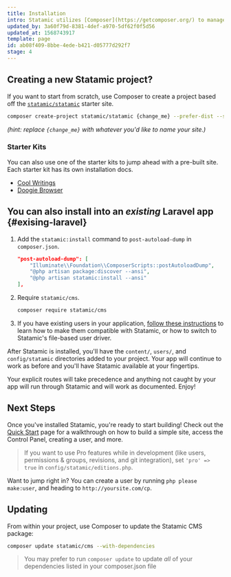 ```yaml
---
title: Installation
intro: Statamic utilizes [Composer](https://getcomposer.org/) to manage its dependencies. So, before using Statamic, make sure you have Composer installed on your machine.
updated_by: 3a60f79d-8381-4def-a970-5df62f0f5d56
updated_at: 1568743917
template: page
id: ab08f409-8bbe-4ede-b421-d05777d292f7
stage: 4
---
```

## Creating a new Statamic project?

If you want to start from scratch, use Composer to create a project based off the [`statamic/statamic`](https://github.com/statamic/statamic) starter site.

``` bash
composer create-project statamic/statamic {change_me} --prefer-dist --stability=dev
```

_(hint: replace `{change_me}` with whatever you'd like to name your site.)_

### Starter Kits

You can also use one of the starter kits to jump ahead with a pre-built site. Each starter kit has its own installation docs.

- [Cool Writings](https://github.com/statamic/starter-kit-cool-writings)
- [Doogie Browser](https://github.com/statamic/starter-kit-doogie-browser)

## You can also install into an _existing_ Laravel app {#exising-laravel}

1. Add the `statamic:install` command to `post-autoload-dump` in `composer.json`.

    ``` json
    "post-autoload-dump": [
        "Illuminate\\Foundation\\ComposerScripts::postAutoloadDump",
        "@php artisan package:discover --ansi",
        "@php artisan statamic:install --ansi"
    ],
    ```

2. Require `statamic/cms`.

   ``` bash
   composer require statamic/cms
   ```

3. If you have existing users in your application, [follow these instructions](/users#storage) to learn how to make them compatible with Statamic, or how to switch to Statamic's file-based user driver.

After Statamic is installed, you'll have the `content/`, `users/`, and `config/statamic` directories added to your project. Your app will continue to work as before and you'll have Statamic available at your fingertips.

Your explicit routes will take precedence and anything not caught by your app will run through Statamic and will work as documented. Enjoy!

## Next Steps

Once you've installed Statamic, you're ready to start building! Check out the [Quick Start](/quick-start) page for a walkthrough on how to build a simple site, access the Control Panel, creating a user, and more.

> If you want to use Pro features while in development (like users, permissions & groups, revisions, and git integration), set `'pro' => true` in `config/statamic/editions.php`.

Want to jump right in? You can create a user by running `php please make:user`, and heading to `http://yoursite.com/cp`.

## Updating

From within your project, use Composer to update the Statamic CMS package:

``` bash
composer update statamic/cms --with-dependencies
```

> You may prefer to run `composer update` to update _all_ of your dependencies listed in your composer.json file

[users]: /users
[packagist]: https://packagist.org/
